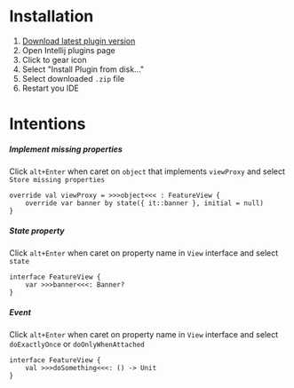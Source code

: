 # Installation

1. [Download latest plugin version](https://github.com/adevone/summer-plugin/releases/download/0.15.3/summer-plugin-0.15.3.zip)
2. Open Intellij plugins page
3. Click to gear icon
4. Select "Install Plugin from disk..."
5. Select downloaded `.zip` file
6. Restart you IDE

# Intentions

##### Implement missing properties
Click `alt+Enter` when caret on `object` that implements `viewProxy` and select `Store missing properties`
```
override val viewProxy = >>>object<<< : FeatureView {
    override var banner by state({ it::banner }, initial = null)
}
```

##### State property
Click `alt+Enter` when caret on property name in `View` interface and select `state`
```
interface FeatureView {
    var >>>banner<<<: Banner?
}
```

##### Event
Click `alt+Enter` when caret on property name in `View` interface and select `doExactlyOnce` or `doOnlyWhenAttached`
```
interface FeatureView {
    val >>>doSomething<<<: () -> Unit
}
```

